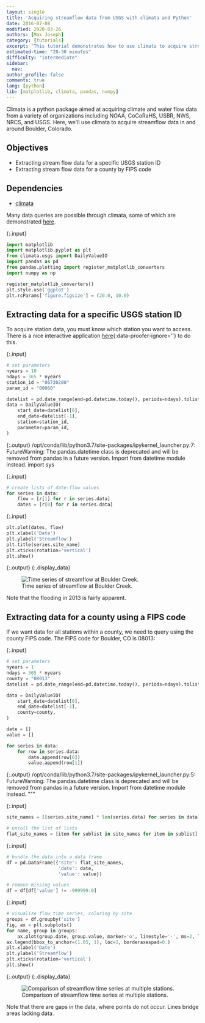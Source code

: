 ```yaml
---
layout: single
title: 'Acquiring streamflow data from USGS with climata and Python'
date: 2016-07-08
modified: 2020-03-26
authors: [Max Joseph]
category: [tutorials]
excerpt: 'This tutorial demonstrates how to use climata to acquire streamflow data in and around Boulder, Colorado.'
estimated-time: "20-30 minutes"
difficulty: "intermediate"
sidebar:
  nav:
author_profile: false
comments: true
lang: [python]
lib: [matplotlib, climata, pandas, numpy] 
---
```

Climata is a python package aimed at acquiring climate and water flow data from a variety of organizations including NOAA, CoCoRaHS, USBR, NWS, NRCS, and USGS. 
Here, we'll use climata to acquire streamflow data in and around Boulder, Colorado.

## Objectives

- Extracting stream flow data for a specific USGS station ID
- Extracting stream flow data for a county by FIPS code

## Dependencies


- [climata](https://github.com/heigeo/climata)

Many data queries are possible through climata, some of which are demonstrated [here](https://github.com/heigeo/climata/blob/master/README.rst).

{:.input}
```python
import matplotlib
import matplotlib.pyplot as plt
from climata.usgs import DailyValueIO
import pandas as pd
from pandas.plotting import register_matplotlib_converters
import numpy as np

register_matplotlib_converters()
plt.style.use('ggplot')
plt.rcParams['figure.figsize'] = (20.0, 10.0)
```

## Extracting data for a specific USGS station ID

To acquire station data, you must know which station you want to access. 
There is a nice interactive application [here](http://maps.waterdata.usgs.gov/mapper/){:data-proofer-ignore=''} to do this. 

{:.input}
```python
# set parameters
nyears = 10
ndays = 365 * nyears
station_id = "06730200"
param_id = "00060"

datelist = pd.date_range(end=pd.datetime.today(), periods=ndays).tolist()
data = DailyValueIO(
    start_date=datelist[0],
    end_date=datelist[-1],
    station=station_id,
    parameter=param_id,
)
```

{:.output}
    /opt/conda/lib/python3.7/site-packages/ipykernel_launcher.py:7: FutureWarning: The pandas.datetime class is deprecated and will be removed from pandas in a future version. Import from datetime module instead.
      import sys



{:.input}
```python
# create lists of date-flow values
for series in data:
    flow = [r[1] for r in series.data]
    dates = [r[0] for r in series.data]
```

{:.input}
```python
plt.plot(dates, flow)
plt.xlabel('Date')
plt.ylabel('Streamflow')
plt.title(series.site_name)
plt.xticks(rotation='vertical')
plt.show()
```

{:.output}
{:.display_data}

<figure>

<img src = "{{ site.url }}/images/tutorials/python/2016-07-08-acquire-and-visualize-usgs-hydrology-data/2016-07-08-acquire-and-visualize-usgs-hydrology-data_6_0.png" alt = "Time series of streamflow at Boulder Creek.">
<figcaption>Time series of streamflow at Boulder Creek.</figcaption>

</figure>




Note that the flooding in 2013 is fairly apparent.

## Extracting data for a county using a FIPS code

If we want data for all stations within a county, we need to query using the county FIPS code. 
The FIPS code for Boulder, CO is 08013:

{:.input}
```python
# set parameters
nyears = 1
ndays = 365 * nyears
county = "08013"
datelist = pd.date_range(end=pd.datetime.today(), periods=ndays).tolist()

data = DailyValueIO(
    start_date=datelist[0],
    end_date=datelist[-1],
    county=county,
)

date = []
value = []

for series in data:
    for row in series.data:
        date.append(row[0])
        value.append(row[1])
```

{:.output}
    /opt/conda/lib/python3.7/site-packages/ipykernel_launcher.py:5: FutureWarning: The pandas.datetime class is deprecated and will be removed from pandas in a future version. Import from datetime module instead.
      """



{:.input}
```python
site_names = [[series.site_name] * len(series.data) for series in data]

# unroll the list of lists
flat_site_names = [item for sublist in site_names for item in sublist]
```

{:.input}
```python
# bundle the data into a data frame
df = pd.DataFrame({'site': flat_site_names, 
                   'date': date, 
                   'value': value})

# remove missing values
df = df[df['value'] != -999999.0]
```

{:.input}
```python
# visualize flow time series, coloring by site
groups = df.groupby('site')
fig, ax = plt.subplots()
for name, group in groups:
    ax.plot(group.date, group.value, marker='o', linestyle='-', ms=2, label=name)
ax.legend(bbox_to_anchor=(1.05, 1), loc=2, borderaxespad=0.)
plt.xlabel('Date')
plt.ylabel('Streamflow')
plt.xticks(rotation='vertical')
plt.show()
```

{:.output}
{:.display_data}

<figure>

<img src = "{{ site.url }}/images/tutorials/python/2016-07-08-acquire-and-visualize-usgs-hydrology-data/2016-07-08-acquire-and-visualize-usgs-hydrology-data_12_0.png" alt = "Comparison of streamflow time series at multiple stations.">
<figcaption>Comparison of streamflow time series at multiple stations.</figcaption>

</figure>




Note that there are gaps in the data, where points do not occur. 
Lines bridge areas lacking data.
